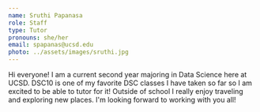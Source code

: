 ```yaml
---
name: Sruthi Papanasa
role: Staff
type: Tutor
pronouns: she/her
email: spapanas@ucsd.edu
photo: ../assets/images/sruthi.jpg
---
```


Hi everyone! I am a current second year majoring in Data Science here at UCSD. DSC10 is one of my favorite DSC classes I have taken so far so I am excited to be able to tutor for it! Outside of school I really enjoy traveling and exploring new places. I'm looking forward to working with you all! 